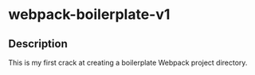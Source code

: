 # webpack-boilerplate-v1

## Description

This is my first crack at creating a boilerplate Webpack project directory.
